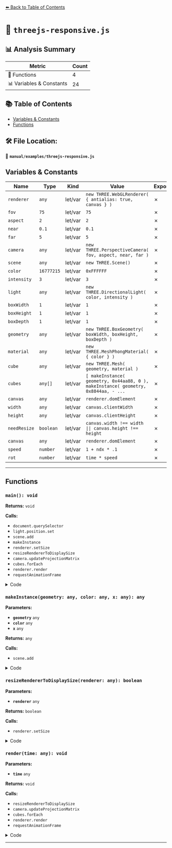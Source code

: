 [⬅️ Back to Table of Contents](../../index.md)

# 📄 `threejs-responsive.js`

## 📊 Analysis Summary

| Metric | Count |
|--------|-------|
| 🔧 Functions | 4 |
| 📊 Variables & Constants | 24 |

## 📚 Table of Contents

- [Variables & Constants](#variables-constants)
- [Functions](#functions)

## 🛠️ File Location:
📂 **`manual/examples/threejs-responsive.js`**

## Variables & Constants

| Name | Type | Kind | Value | Exported |
|------|------|------|-------|----------|
| `renderer` | `any` | let/var | `new THREE.WebGLRenderer( { antialias: true, canvas } )` | ✗ |
| `fov` | `75` | let/var | `75` | ✗ |
| `aspect` | `2` | let/var | `2` | ✗ |
| `near` | `0.1` | let/var | `0.1` | ✗ |
| `far` | `5` | let/var | `5` | ✗ |
| `camera` | `any` | let/var | `new THREE.PerspectiveCamera( fov, aspect, near, far )` | ✗ |
| `scene` | `any` | let/var | `new THREE.Scene()` | ✗ |
| `color` | `16777215` | let/var | `0xFFFFFF` | ✗ |
| `intensity` | `3` | let/var | `3` | ✗ |
| `light` | `any` | let/var | `new THREE.DirectionalLight( color, intensity )` | ✗ |
| `boxWidth` | `1` | let/var | `1` | ✗ |
| `boxHeight` | `1` | let/var | `1` | ✗ |
| `boxDepth` | `1` | let/var | `1` | ✗ |
| `geometry` | `any` | let/var | `new THREE.BoxGeometry( boxWidth, boxHeight, boxDepth )` | ✗ |
| `material` | `any` | let/var | `new THREE.MeshPhongMaterial( { color } )` | ✗ |
| `cube` | `any` | let/var | `new THREE.Mesh( geometry, material )` | ✗ |
| `cubes` | `any[]` | let/var | `[ makeInstance( geometry, 0x44aa88, 0 ), makeInstance( geometry, 0x8844aa, - ...` | ✗ |
| `canvas` | `any` | let/var | `renderer.domElement` | ✗ |
| `width` | `any` | let/var | `canvas.clientWidth` | ✗ |
| `height` | `any` | let/var | `canvas.clientHeight` | ✗ |
| `needResize` | `boolean` | let/var | `canvas.width !== width \|\| canvas.height !== height` | ✗ |
| `canvas` | `any` | let/var | `renderer.domElement` | ✗ |
| `speed` | `number` | let/var | `1 + ndx * .1` | ✗ |
| `rot` | `number` | let/var | `time * speed` | ✗ |


---

## Functions

### `main(): void`

**Returns:** `void`

**Calls:**

- `document.querySelector`
- `light.position.set`
- `scene.add`
- `makeInstance`
- `renderer.setSize`
- `resizeRendererToDisplaySize`
- `camera.updateProjectionMatrix`
- `cubes.forEach`
- `renderer.render`
- `requestAnimationFrame`

<details><summary>Code</summary>

```typescript
function main() {

	const canvas = document.querySelector( '#c' );
	const renderer = new THREE.WebGLRenderer( { antialias: true, canvas } );

	const fov = 75;
	const aspect = 2; // the canvas default
	const near = 0.1;
	const far = 5;
	const camera = new THREE.PerspectiveCamera( fov, aspect, near, far );
	camera.position.z = 2;

	const scene = new THREE.Scene();

	{

		const color = 0xFFFFFF;
		const intensity = 3;
		const light = new THREE.DirectionalLight( color, intensity );
		light.position.set( - 1, 2, 4 );
		scene.add( light );

	}

	const boxWidth = 1;
	const boxHeight = 1;
	const boxDepth = 1;
	const geometry = new THREE.BoxGeometry( boxWidth, boxHeight, boxDepth );

	function makeInstance( geometry, color, x ) {

		const material = new THREE.MeshPhongMaterial( { color } );

		const cube = new THREE.Mesh( geometry, material );
		scene.add( cube );

		cube.position.x = x;

		return cube;

	}

	const cubes = [
		makeInstance( geometry, 0x44aa88, 0 ),
		makeInstance( geometry, 0x8844aa, - 2 ),
		makeInstance( geometry, 0xaa8844, 2 ),
	];

	function resizeRendererToDisplaySize( renderer ) {

		const canvas = renderer.domElement;
		const width = canvas.clientWidth;
		const height = canvas.clientHeight;
		const needResize = canvas.width !== width || canvas.height !== height;
		if ( needResize ) {

			renderer.setSize( width, height, false );

		}

		return needResize;

	}

	function render( time ) {

		time *= 0.001;

		if ( resizeRendererToDisplaySize( renderer ) ) {

			const canvas = renderer.domElement;
			camera.aspect = canvas.clientWidth / canvas.clientHeight;
			camera.updateProjectionMatrix();

		}

		cubes.forEach( ( cube, ndx ) => {

			const speed = 1 + ndx * .1;
			const rot = time * speed;
			cube.rotation.x = rot;
			cube.rotation.y = rot;

		} );

		renderer.render( scene, camera );

		requestAnimationFrame( render );

	}

	requestAnimationFrame( render );

}
```
</details>

### `makeInstance(geometry: any, color: any, x: any): any`

**Parameters:**

- **`geometry`** `any`
- **`color`** `any`
- **`x`** `any`

**Returns:** `any`

**Calls:**

- `scene.add`

<details><summary>Code</summary>

```typescript
function makeInstance( geometry, color, x ) {

		const material = new THREE.MeshPhongMaterial( { color } );

		const cube = new THREE.Mesh( geometry, material );
		scene.add( cube );

		cube.position.x = x;

		return cube;

	}
```
</details>

### `resizeRendererToDisplaySize(renderer: any): boolean`

**Parameters:**

- **`renderer`** `any`

**Returns:** `boolean`

**Calls:**

- `renderer.setSize`

<details><summary>Code</summary>

```typescript
function resizeRendererToDisplaySize( renderer ) {

		const canvas = renderer.domElement;
		const width = canvas.clientWidth;
		const height = canvas.clientHeight;
		const needResize = canvas.width !== width || canvas.height !== height;
		if ( needResize ) {

			renderer.setSize( width, height, false );

		}

		return needResize;

	}
```
</details>

### `render(time: any): void`

**Parameters:**

- **`time`** `any`

**Returns:** `void`

**Calls:**

- `resizeRendererToDisplaySize`
- `camera.updateProjectionMatrix`
- `cubes.forEach`
- `renderer.render`
- `requestAnimationFrame`

<details><summary>Code</summary>

```typescript
function render( time ) {

		time *= 0.001;

		if ( resizeRendererToDisplaySize( renderer ) ) {

			const canvas = renderer.domElement;
			camera.aspect = canvas.clientWidth / canvas.clientHeight;
			camera.updateProjectionMatrix();

		}

		cubes.forEach( ( cube, ndx ) => {

			const speed = 1 + ndx * .1;
			const rot = time * speed;
			cube.rotation.x = rot;
			cube.rotation.y = rot;

		} );

		renderer.render( scene, camera );

		requestAnimationFrame( render );

	}
```
</details>


---